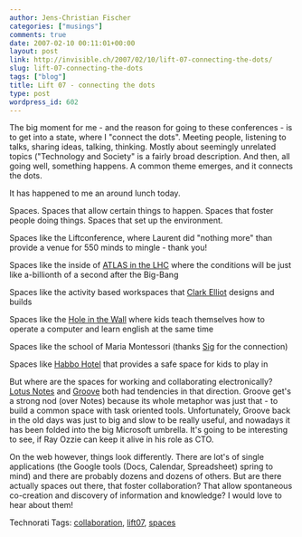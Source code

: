 ```yaml
---
author: Jens-Christian Fischer
categories: ["musings"]
comments: true
date: 2007-02-10 00:11:01+00:00
layout: post
link: http://invisible.ch/2007/02/10/lift-07-connecting-the-dots/
slug: lift-07-connecting-the-dots
tags: ["blog"]
title: Lift 07 - connecting the dots
type: post
wordpress_id: 602
---
```


The big moment for me - and the reason for going to these conferences - is to get into a state, where I "connect the dots". Meeting people, listening to talks, sharing ideas, talking, thinking. Mostly about seemingly unrelated topics ("Technology and Society" is a fairly broad description. And then, all going well, something happens. A common theme emerges, and it connects the dots.

It has happened to me an around lunch today.

Spaces. Spaces that allow certain things to happen. Spaces that foster people doing things. Spaces that set up the environment.

Spaces like the Liftconference, where Laurent did "nothing more" than provide a venue for 550 minds to mingle - thank you!

Spaces like the inside of [ATLAS in the LHC][1] where the conditions will be just like a-billionth of a second after the Big-Bang

Spaces like the activity based workspaces that [Clark Elliot][2] designs and builds

Spaces like the [Hole in the Wall][3] where kids teach themselves how to operate a computer and learn english at the same time

Spaces like the school of Maria Montessori (thanks [Sig][4] for the connection)

Spaces like [Habbo Hotel][5] that provides a safe space for kids to play in

But where are the spaces for working and collaborating electronically? [Lotus Notes][6] and [Groove][7] both had tendencies in that direction. Groove get's a strong nod (over Notes) because its whole metaphor was just that - to build a common space with task oriented tools. Unfortunately, Groove back in the old days was just to big and slow to be really useful, and nowadays it has been folded into the big Microsoft umbrella. It's going to be interesting to see, if Ray Ozzie can keep it alive in his role as CTO.

On the web however, things look differently. There are lot's of single applications (the Google tools (Docs, Calendar, Spreadsheet) spring to mind) and there are probably dozens and dozens of others. But are there actually spaces out there, that foster collaboration? That allow spontaneous co-creation and discovery of information and knowledge? I would love to hear about them!
 


[1]: /2007/02/07/lift-07-workshops/
[2]: http://www.liftconference.com/2007/people/participant/245
[3]: http://www.hole-in-the-wall.com/
[4]: http://thingamy.typepad.com/
[5]: http://www.habbo.com
[6]: http://en.wikipedia.org/wiki/IBM_Lotus_Notes
[7]: http://en.wikipedia.org/wiki/Microsoft_Office_Groove



Technorati Tags: [collaboration](http://www.technorati.com/tag/collaboration), [lift07](http://www.technorati.com/tag/lift07), [spaces](http://www.technorati.com/tag/spaces)
